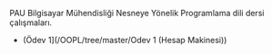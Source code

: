 PAU Bilgisayar Mühendisliği Nesneye Yönelik Programlama dili dersi çalışmaları. 

* (Ödev 1](/OOPL/tree/master/Odev 1 (Hesap Makinesi))
